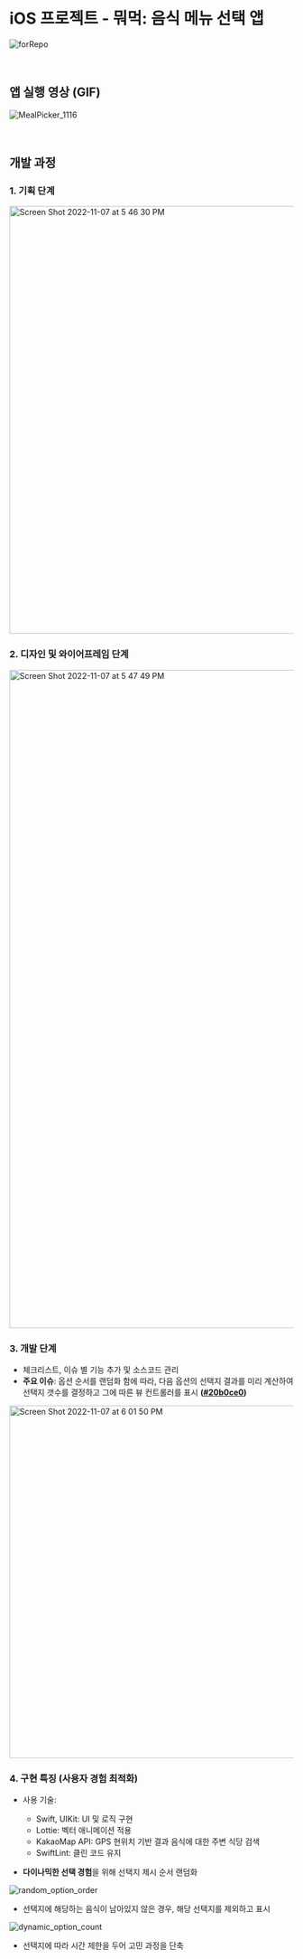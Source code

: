# iOS 프로젝트 - 뭐먹: 음식 메뉴 선택 앱

![forRepo](https://user-images.githubusercontent.com/30224335/205224523-79e485e2-4e39-4592-95a3-dcd7d5dfb66d.png)

<br>


## 앱 실행 영상 (GIF)
![MealPicker_1116](https://user-images.githubusercontent.com/30224335/202123068-454aff84-e0e5-4536-8ec3-f5105b8e075c.gif)

<br>

## 개발 과정

### 1. 기획 단계
<img width="757" alt="Screen Shot 2022-11-07 at 5 46 30 PM" src="https://user-images.githubusercontent.com/30224335/200274217-4ea1cf52-3826-445c-8f84-45347604b255.png">

### 2. 디자인 및 와이어프레임 단계
<img width="1165" alt="Screen Shot 2022-11-07 at 5 47 49 PM" src="https://user-images.githubusercontent.com/30224335/200274242-67120b12-d9a2-448b-8a1c-b0b7a5d15ee2.png">

### 3. 개발 단계
- 체크리스트, 이슈 별 기능 추가 및 소스코드 관리
- **주요 이슈**: 옵션 순서를 랜덤화 함에 따라, 다음 옵션의 선택지 결과를 미리 계산하여 선택지 갯수를 결정하고 그에 따른 뷰 컨트롤러를 표시 **([#20b0ce0](https://github.com/beomwookang/iOS_MealPicker/commit/20b0ce0ff70c84f90e321b2acdb46f93f1efd84c))**
<img width="624" alt="Screen Shot 2022-11-07 at 6 01 50 PM" src="https://user-images.githubusercontent.com/30224335/200274280-a97af3e2-5044-4416-af18-aeb7e1c76fd2.png">

### 4. 구현 특징 (사용자 경험 최적화)

- 사용 기술: 
  - Swift, UIKit: UI 및 로직 구현
  - Lottie: 벡터 애니메이션 적용
  - KakaoMap API: GPS 현위치 기반 결과 음식에 대한 주변 식당 검색
  - SwiftLint: 클린 코드 유지

- **다이나믹한 선택 경험**을 위해 선택지 제시 순서 랜덤화

![random_option_order](https://user-images.githubusercontent.com/30224335/200274322-7b9bb87f-55f0-4a54-8420-7b6559207e3d.jpg)

- 선택지에 해당하는 음식이 남아있지 않은 경우, 해당 선택지를 제외하고 표시

![dynamic_option_count](https://user-images.githubusercontent.com/30224335/200274342-dd655c2e-d075-4d58-9e14-6d0f3e2d569c.jpg)

- 선택지에 따라 시간 제한을 두어 고민 과정을 단축 
